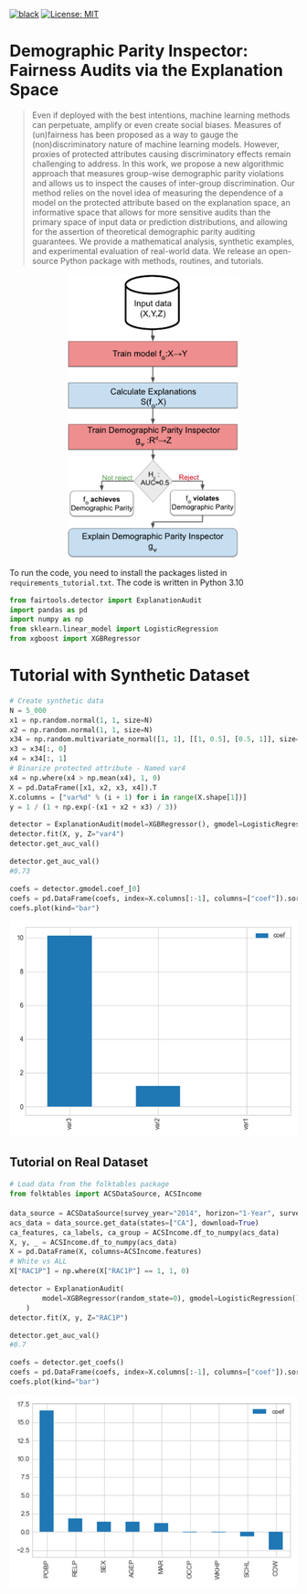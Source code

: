 [![black](https://img.shields.io/badge/code%20style-black-000000.svg?style=plastic)](https://github.com/psf/black)
[![License: MIT](https://img.shields.io/badge/License-MIT-blue.svg?color=g&style=plastic)](https://opensource.org/licenses/MIT)

# Demographic Parity Inspector: Fairness Audits via the Explanation Space
>Even if deployed with the best intentions, machine learning methods can perpetuate, amplify or even create social biases. Measures of
(un)fairness has been proposed as a way to gauge the (non)discriminatory nature of machine learning models. 
However, proxies of protected attributes causing discriminatory effects remain challenging to address. In this work, we propose a  new algorithmic approach that measures group-wise demographic parity violations and allows us to inspect the causes of inter-group discrimination. Our method relies on the novel idea of measuring the dependence of a model on the protected attribute based on the explanation space, an informative space that allows for more sensitive audits than the primary space of input data or prediction distributions, and allowing for the assertion of theoretical demographic parity auditing guarantees. We provide  a mathematical analysis, synthetic examples, and experimental evaluation of real-world data. We release an open-source Python package with methods, routines, and tutorials.


<p align="center">
  <img width="300" src="images/flowchart.png" />
</p>


To run the code, you need to install the packages listed in `requirements_tutorial.txt`. The code is written in Python 3.10
```python
from fairtools.detector import ExplanationAudit
import pandas as pd
import numpy as np
from sklearn.linear_model import LogisticRegression
from xgboost import XGBRegressor
```


# Tutorial with Synthetic Dataset

```python
# Create synthetic data
N = 5_000
x1 = np.random.normal(1, 1, size=N)
x2 = np.random.normal(1, 1, size=N)
x34 = np.random.multivariate_normal([1, 1], [[1, 0.5], [0.5, 1]], size=N)
x3 = x34[:, 0]
x4 = x34[:, 1]
# Binarize protected attribute - Named var4
x4 = np.where(x4 > np.mean(x4), 1, 0)
X = pd.DataFrame([x1, x2, x3, x4]).T
X.columns = ["var%d" % (i + 1) for i in range(X.shape[1])]
y = 1 / (1 + np.exp(-(x1 + x2 + x3) / 3))
```

```python
detector = ExplanationAudit(model=XGBRegressor(), gmodel=LogisticRegression())
detector.fit(X, y, Z="var4")
detector.get_auc_val()
```

```python
detector.get_auc_val()
#0.73
```
```python
coefs = detector.gmodel.coef_[0]
coefs = pd.DataFrame(coefs, index=X.columns[:-1], columns=["coef"]).sort_values("coef", ascending=False)
coefs.plot(kind="bar")
```

<p align="center">
  <img width="616" src="images/coefs_synth.png" />
</p>

## Tutorial on Real Dataset
```python
# Load data from the folktables package
from folktables import ACSDataSource, ACSIncome

data_source = ACSDataSource(survey_year="2014", horizon="1-Year", survey="person")
acs_data = data_source.get_data(states=["CA"], download=True)
ca_features, ca_labels, ca_group = ACSIncome.df_to_numpy(acs_data)
X, y, _ = ACSIncome.df_to_numpy(acs_data)
X = pd.DataFrame(X, columns=ACSIncome.features)
# White vs ALL
X["RAC1P"] = np.where(X["RAC1P"] == 1, 1, 0)
```

```python
detector = ExplanationAudit(
        model=XGBRegressor(random_state=0), gmodel=LogisticRegression()
    )
detector.fit(X, y, Z="RAC1P")
```

```python
detector.get_auc_val()
#0.7
```
```python
coefs = detector.get_coefs()
coefs = pd.DataFrame(coefs, index=X.columns[:-1], columns=["coef"]).sort_values("coef", ascending=False)
coefs.plot(kind="bar")
```

<p align="center">
  <img width="616" src="images/coefs_real.png" />
</p>
